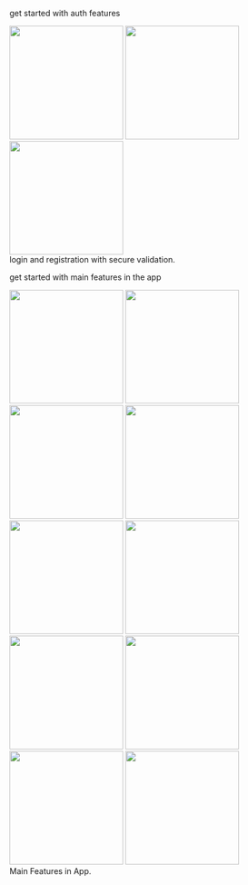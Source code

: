 get started with auth features 
<div>
<img src = "https://github.com/user-attachments/assets/0cad1d6e-73e1-42ca-909b-f722a4f7df56" width = "200"/>
  <img src = "https://github.com/user-attachments/assets/37162723-a156-47e7-9fe9-d9bd5d7148ed" width = "200"/>
  <img src = "https://github.com/user-attachments/assets/831f52ba-06ee-4c72-b90a-7a6f708ebae8" width = "200"/>
 <br> login and registration with secure validation.<br/>
 
</div>

get started with main features in the app

<div>
  <img src = "https://github.com/user-attachments/assets/092fe65c-bb27-47d9-930f-12e2a3b796fc" width = "200"/>
  <img src = "https://github.com/user-attachments/assets/837b74b4-870d-41dc-a240-c1e50f852d7f" width = "200"/>
  <img src = "https://github.com/user-attachments/assets/cb83c9d9-6dac-4022-8168-e541f51183c5" width = "200"/>
  <img src = "https://github.com/user-attachments/assets/41ae17bc-fe0c-490d-83a6-2a087cf01705" width = "200"/>
  <img src = "https://github.com/user-attachments/assets/13ca8aa8-f9ee-48d7-9480-68f0d0c0a021" width = "200"/>
  <img src = "https://github.com/user-attachments/assets/3a1822e9-2a95-4708-8d23-9f7f80bbd8a4" width = "200"/>
  <img src = "https://github.com/user-attachments/assets/15409b0c-f4ea-4f3b-a124-e4f9abd68ee4" width = "200"/>
  <img src = "https://github.com/user-attachments/assets/496d9360-e82e-467d-a463-72bbaff01179" width = "200"/>
  <img src = "https://github.com/user-attachments/assets/5c101be4-e9e5-4979-b04c-df8ce2ed3989" width = "200"/>
  <img src = "https://github.com/user-attachments/assets/8b369be0-1282-48e4-9364-4a5e6f6835e0" width = "200"/>
  <br> Main Features in App.<br/>
  
</div>

